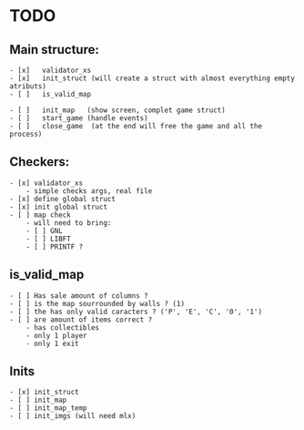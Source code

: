 # TODO


## Main structure:
	- [x]	validator_xs
	- [x]	init_struct	(will create a struct with almost everything empty atributs)
	- [ ]	is_valid_map

	- [ ]	init_map   (show screen, complet game struct)
	- [ ]	start_game (handle events)
	- [ ]	close_game	(at the end will free the game and all the process)

## Checkers: 
	- [x] validator_xs
		- simple checks args, real file
	- [x] define global struct
	- [x] init global struct
	- [ ] map check
		- will need to bring:
		- [ ] GNL 
		- [ ] LIBFT 
		- [ ] PRINTF ?


## is_valid_map
	- [ ] Has sale amount of columns ? 
	- [ ] is the map sourrounded by walls ? (1)
	- [ ] the has only valid caracters ? ('P', 'E', 'C', '0', '1')
	- [ ] are amount of items correct ?
		- has collectibles 
		- only 1 player
		- only 1 exit
## Inits 
	- [x] init_struct
	- [ ] init_map
	- [ ] init_map_temp
	- [ ] init_imgs (will need mlx)